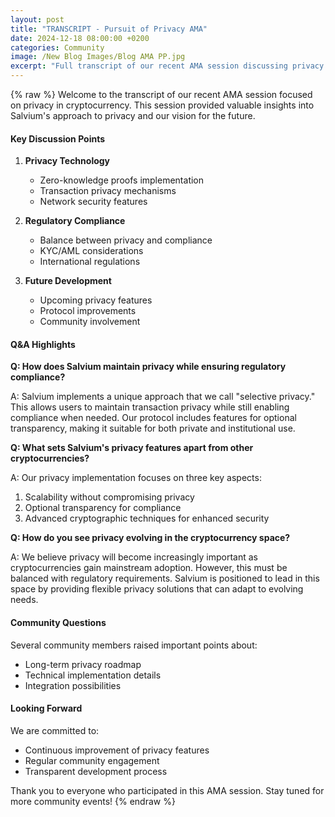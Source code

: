 ```yaml
---
layout: post
title: "TRANSCRIPT - Pursuit of Privacy AMA"
date: 2024-12-18 08:00:00 +0200
categories: Community
image: /New Blog Images/Blog AMA PP.jpg
excerpt: "Full transcript of our recent AMA session discussing privacy in cryptocurrency and Salvium's unique approach."
---
```


{% raw %}
Welcome to the transcript of our recent AMA session focused on privacy in cryptocurrency. This session provided valuable insights into Salvium's approach to privacy and our vision for the future.

#### **Key Discussion Points**

1. **Privacy Technology**
   - Zero-knowledge proofs implementation
   - Transaction privacy mechanisms
   - Network security features

2. **Regulatory Compliance**
   - Balance between privacy and compliance
   - KYC/AML considerations
   - International regulations

3. **Future Development**
   - Upcoming privacy features
   - Protocol improvements
   - Community involvement

#### **Q&A Highlights**

**Q: How does Salvium maintain privacy while ensuring regulatory compliance?**

A: Salvium implements a unique approach that we call "selective privacy." This allows users to maintain transaction privacy while still enabling compliance when needed. Our protocol includes features for optional transparency, making it suitable for both private and institutional use.

**Q: What sets Salvium's privacy features apart from other cryptocurrencies?**

A: Our privacy implementation focuses on three key aspects:
1. Scalability without compromising privacy
2. Optional transparency for compliance
3. Advanced cryptographic techniques for enhanced security

**Q: How do you see privacy evolving in the cryptocurrency space?**

A: We believe privacy will become increasingly important as cryptocurrencies gain mainstream adoption. However, this must be balanced with regulatory requirements. Salvium is positioned to lead in this space by providing flexible privacy solutions that can adapt to evolving needs.

#### **Community Questions**

Several community members raised important points about:
- Long-term privacy roadmap
- Technical implementation details
- Integration possibilities

#### **Looking Forward**

We are committed to:
- Continuous improvement of privacy features
- Regular community engagement
- Transparent development process

Thank you to everyone who participated in this AMA session. Stay tuned for more community events!
{% endraw %}
